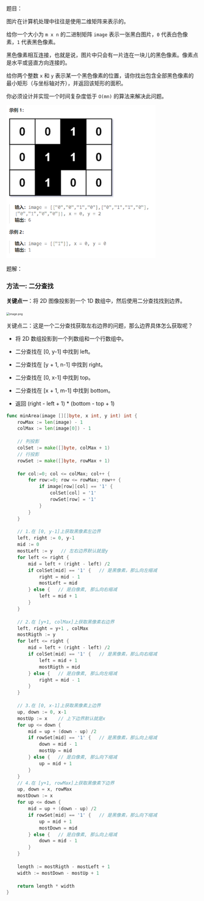 题目：

图片在计算机处理中往往是使用二维矩阵来表示的。

给你一个大小为 `m x n` 的二进制矩阵 `image` 表示一张黑白图片，`0` 代表白色像素，`1` 代表黑色像素。

黑色像素相互连接，也就是说，图片中只会有一片连在一块儿的黑色像素。像素点是水平或竖直方向连接的。

给你两个整数 `x` 和 `y` 表示某一个黑色像素的位置，请你找出包含全部黑色像素的最小矩形（与坐标轴对齐），并返回该矩形的面积。

你必须设计并实现一个时间复杂度低于 `O(mn)` 的算法来解决此问题。

<img src="302.包含全部黑色像素的最小矩形.assets/image-20231002213822344.png" alt="image-20231002213822344" style="zoom: 67%;" />

题解：

### 方法一: 二分查找

**关键点一**：将 2D 图像投影到一个 1D 数组中，然后使用二分查找找到边界。

<img src="https://pic.leetcode.cn/1692173156-hXmYyE-image.png" alt="image.png" style="zoom:50%;" />

关键点二：这是一个二分查找获取左右边界的问题，那么边界具体怎么获取呢？

- 将 2D 数组投影到一个列数组和一个行数组中。

- 二分查找在 [0, y-1] 中找到 left。
- 二分查找在 [y + 1, n-1] 中找到 right。
- 二分查找在 [0, x-1] 中找到 top。
- 二分查找在 [x + 1, m-1] 中找到 bottom。
- 返回 (right - left + 1) * (bottom - top + 1)

```go
func minArea(image [][]byte, x int, y int) int {
    rowMax := len(image) - 1
    colMax := len(image[0]) - 1

    // 列投影
    colSet := make([]byte, colMax + 1)
    // 行投影
    rowSet := make([]byte, rowMax + 1)

    for col:=0; col <= colMax; col++ {
        for row:=0; row <= rowMax; row++ {
            if image[row][col] == '1' {
                colSet[col] = '1'
                rowSet[row] = '1'
            }
        }
    }

    // 1.在 [0, y-1]上获取黑像素左边界
    left, right := 0, y-1
    mid := 0
    mostLeft := y   // 左右边界默认就是y
    for left <= right {
        mid = left + (right - left) /2
        if colSet[mid] == '1' {   // 是黑像素，那么向左缩减
            right = mid - 1
            mostLeft = mid
        } else {   // 是白像素, 那么向右缩减
            left = mid + 1
        }
    }

    // 2.在 [y+1, colMax]上获取黑像素右边界
    left, right = y+1 , colMax
    mostRigth := y
    for left <= right {
        mid = left + (right - left) /2
        if colSet[mid] == '1' {   // 是黑像素，那么向右缩减
            left = mid + 1
            mostRigth = mid
        } else {   // 是白像素, 那么向左缩减
            right = mid - 1
        }
    }

    // 3.在 [0, x-1]上获取黑像素上边界
    up, down := 0, x-1
    mostUp := x    // 上下边界默认就是x
    for up <= down {
        mid = up + (down - up) /2
        if rowSet[mid] == '1' {   // 是黑像素，那么向上缩减
            down = mid - 1
            mostUp = mid
        } else {   // 是白像素, 那么向下缩减
            up = mid + 1
        }
    }
    // 4.在 [y+1, rowMax]上获取黑像素下边界 
    up, down = x, rowMax
    mostDown := x
    for up <= down {
        mid = up + (down - up) /2
        if rowSet[mid] == '1' {   // 是黑像素，那么向下缩减
            up = mid + 1
            mostDown = mid
        } else {   // 是白像素, 那么向上缩减
            down = mid - 1
        }
    }

    length := mostRigth - mostLeft + 1
    width := mostDown - mostUp + 1

    return length * width
}
```

